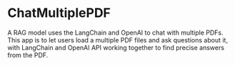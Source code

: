 # ChatMultiplePDF
A RAG model uses the LangChain and OpenAI to chat with multiple PDFs.
This app is to let users load a multiple PDF files and ask questions about it, with LangChain and OpenAI API working together to find precise answers from the PDF.
